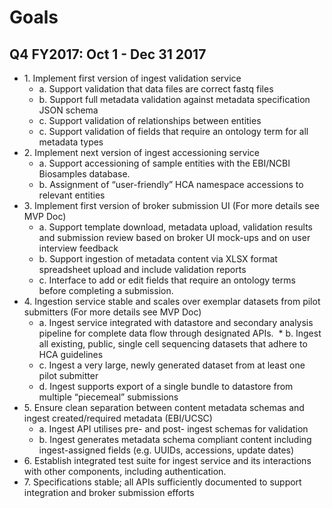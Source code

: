 # Goals

## Q4 FY2017: Oct 1 - Dec 31 2017

* 1\. Implement first version of ingest validation service
  * a\. Support validation that data files are correct fastq files
  * b\. Support full metadata validation against metadata specification JSON schema
  * c\. Support validation of relationships between entities
  * c\. Support validation of fields that require an ontology term for all metadata types
* 2\. Implement next version of ingest accessioning service 
  * a\. Support accessioning of sample entities with the EBI/NCBI Biosamples database.
  * b\.  Assignment of “user-friendly” HCA namespace accessions to relevant entities
* 3\. Implement first version of broker submission UI (For more details see MVP Doc)
  * a\. Support template download, metadata upload, validation results and submission review based on broker UI mock-ups and on user interview feedback
  * b\. Support ingestion of metadata content via XLSX format spreadsheet upload and include validation reports
  * c\. Interface to add or edit fields that require an ontology terms before completing a submission. 
* 4\. Ingestion service stable and scales over exemplar datasets from pilot submitters (For more details see MVP Doc)
  * a\. Ingest service integrated with datastore and secondary analysis pipeline for complete data flow through designated APIs.
  * b\. Ingest all existing, public, single cell sequencing datasets that adhere to HCA guidelines
  * c\. Ingest a very large, newly generated dataset from at least one pilot submitter
  * d\. Ingest supports export of a single bundle to datastore from multiple “piecemeal” submissions
* 5\. Ensure clean separation between content metadata schemas and ingest created/required metadata (EBI/UCSC)
  * a\. Ingest API utilises pre- and post- ingest schemas for validation
  * b\. Ingest generates metadata schema compliant content including ingest-assigned fields (e.g. UUIDs, accessions, update dates)
* 6\. Establish integrated test suite for ingest service and its interactions with other components, including authentication.
* 7\. Specifications stable; all APIs sufficiently documented to support integration and broker submission efforts
